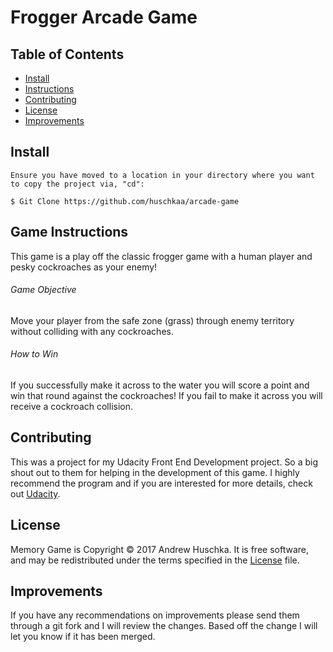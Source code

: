 # Frogger Arcade Game

## Table of Contents
* [Install](#install)
* [Instructions](#instructions)
* [Contributing](#contributing)
* [License](#license)
* [Improvements](#improvements)

## Install
```
Ensure you have moved to a location in your directory where you want to copy the project via, "cd":

$ Git Clone https://github.com/huschkaa/arcade-game
```
## Game Instructions

This game is a play off the classic frogger game with a human player and pesky cockroaches as your enemy!

###### Game Objective
Move your player from the safe zone (grass) through enemy territory without colliding with any cockroaches.

###### How to Win
If you successfully make it across to the water you will score a point and win that round against the cockroaches! If you fail to make it across you will receive a cockroach collision.

## Contributing

This was a project for my Udacity Front End Development project. So a big shout out to them for helping in the development of this game. I highly recommend the program and if you are interested for more details, check out [Udacity](https://www.udacity.com/course/front-end-web-developer-nanodegree--nd001).

## License
Memory Game is Copyright © 2017 Andrew Huschka. It is free software, and may be redistributed under the terms specified in the [License](License.txt) file.

## Improvements
If you have any recommendations on improvements please send them through a git fork and I will review the changes. Based off the change I will let you know if it has been merged.
